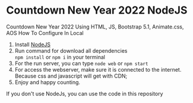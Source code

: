 # Countdown New Year 2022 NodeJS
Countdown New Year 2022 Using HTML, JS, Bootstrap 5.1, Animate.css, AOS
How To Configure In Local
1. Install [NodeJS](https://nodejs.org/)
2. Run command for download all dependencies <br>
    `npm install` or `npm i` in your terminal
3. For the run server, you can type `node web` or `npm start`
4. For access the webserver, make sure it is connected to the internet. Because css and javascript will get with CDN;
5. Enjoy and happy counting.

If you don't use NodeJs, you can use the code in this repository
